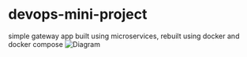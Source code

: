 # devops-mini-project
simple gateway app built using microservices, rebuilt using docker and docker compose
![Diagram](https://github.com/michealbmullin/devops-bobsproject/commit/9377e8df86eebbb0e6789aae20294d251cd146ee)

